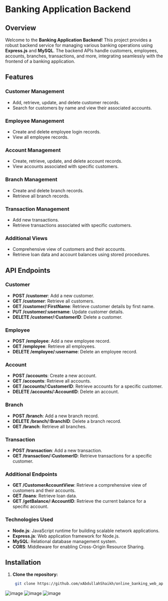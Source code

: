 # Banking Application Backend

## Overview

Welcome to the **Banking Application Backend**! This project provides a robust backend service for managing various banking operations using **Express.js** and **MySQL**. The backend APIs handle customers, employees, accounts, branches, transactions, and more, integrating seamlessly with the frontend of a banking application.

## Features

### Customer Management

- Add, retrieve, update, and delete customer records.
- Search for customers by name and view their associated accounts.

### Employee Management

- Create and delete employee login records.
- View all employee records.

### Account Management

- Create, retrieve, update, and delete account records.
- View accounts associated with specific customers.

### Branch Management

- Create and delete branch records.
- Retrieve all branch records.

### Transaction Management

- Add new transactions.
- Retrieve transactions associated with specific customers.

### Additional Views

- Comprehensive view of customers and their accounts.
- Retrieve loan data and account balances using stored procedures.

## API Endpoints

### Customer

- **POST /customer**: Add a new customer.
- **GET /customer**: Retrieve all customers.
- **GET /customer/:FirstName**: Retrieve customer details by first name.
- **PUT /customer/:username**: Update customer details.
- **DELETE /customer/:CustomerID**: Delete a customer.

### Employee

- **POST /employee**: Add a new employee record.
- **GET /employee**: Retrieve all employees.
- **DELETE /employee/:username**: Delete an employee record.

### Account

- **POST /accounts**: Create a new account.
- **GET /accounts**: Retrieve all accounts.
- **GET /accounts/:CustomerID**: Retrieve accounts for a specific customer.
- **DELETE /accounts/:AccountID**: Delete an account.

### Branch

- **POST /branch**: Add a new branch record.
- **DELETE /branch/:BranchID**: Delete a branch record.
- **GET /branch**: Retrieve all branches.

### Transaction

- **POST /transaction**: Add a new transaction.
- **GET /transaction/:CustomerID**: Retrieve transactions for a specific customer.

### Additional Endpoints

- **GET /CustomerAccountView**: Retrieve a comprehensive view of customers and their accounts.
- **GET /loans**: Retrieve loan data.
- **GET /getBalance/:AccountID**: Retrieve the current balance for a specific account.

### Technologies Used
- **Node.js**: JavaScript runtime for building scalable network applications.
- **Express.js**: Web application framework for Node.js.
- **MySQL**: Relational database management system.
- **CORS**: Middleware for enabling Cross-Origin Resource Sharing.
  
## Installation

1. **Clone the repository:**

   ```bash
    git clone https://github.com/xAbdullahShaikh/online_banking_web_app.git

![image](https://github.com/user-attachments/assets/21303a93-29e1-4bbe-bfab-149e3b553ed5)
![image](https://github.com/user-attachments/assets/7e91b302-0e6d-45ad-8c74-28847bea258e)
![image](https://github.com/user-attachments/assets/c51606bc-90b6-4f27-b107-bedcdd1ea571)





